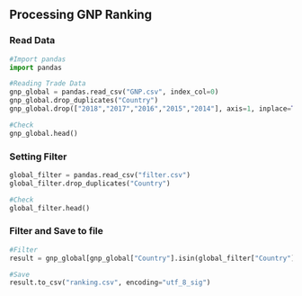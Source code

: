 
## Processing GNP Ranking

### Read Data
```python
#Import pandas
import pandas

#Reading Trade Data
gnp_global = pandas.read_csv("GNP.csv", index_col=0)
gnp_global.drop_duplicates("Country")
gnp_global.drop(["2018","2017","2016","2015","2014"], axis=1, inplace=True)

#Check
gnp_global.head()
```

### Setting Filter
```python
global_filter = pandas.read_csv("filter.csv")
global_filter.drop_duplicates("Country")

#Check
global_filter.head()
```

### Filter and Save to file
```python
#Filter
result = gnp_global[gnp_global["Country"].isin(global_filter["Country"]) == True]

#Save
result.to_csv("ranking.csv", encoding="utf_8_sig")
``` 